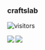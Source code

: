 ### craftslab

![visitors](https://visitor-badge.laobi.icu/badge?page_id=craftslab.craftslab)

<img align="left" src="https://github-readme-stats.vercel.app/api?username=craftslab&count_private=false&show_icons=true&theme=default" />
<img align="left" src="https://github-readme-stats.vercel.app/api/top-langs/?username=craftslab&theme=default&hide=html" />
